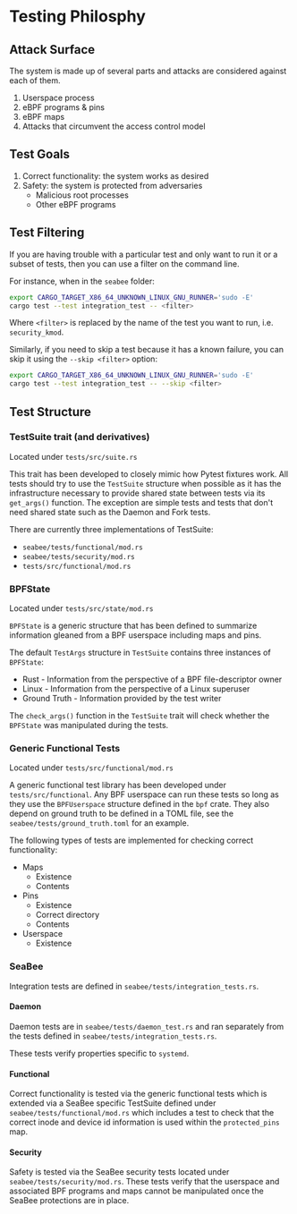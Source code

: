 # Testing Philosphy

## Attack Surface

The system is made up of several parts and attacks are considered against each of them.

1. Userspace process
1. eBPF programs & pins
1. eBPF maps
1. Attacks that circumvent the access control model

## Test Goals

1. Correct functionality: the system works as desired
1. Safety: the system is protected from adversaries
   * Malicious root processes
   * Other eBPF programs

## Test Filtering

If you are having trouble with a particular test and only want to run it
  or a subset of tests, then you can use a filter on the command line.

For instance, when in the `seabee` folder:

```bash
export CARGO_TARGET_X86_64_UNKNOWN_LINUX_GNU_RUNNER='sudo -E'
cargo test --test integration_test -- <filter>
```

Where `<filter>` is replaced by the name of the test you want to run,
  i.e. `security_kmod`.

Similarly, if you need to skip a test because it has a known failure,
  you can skip it using the `--skip <filter>` option:

```bash
export CARGO_TARGET_X86_64_UNKNOWN_LINUX_GNU_RUNNER='sudo -E'
cargo test --test integration_test -- --skip <filter>
```

## Test Structure

### TestSuite trait (and derivatives)

Located under `tests/src/suite.rs`

This trait has been developed to closely mimic how Pytest fixtures work.
All tests should try to use the `TestSuite` structure when possible as it
  has the infrastructure necessary to provide shared state between tests
  via its `get_args()` function.
The exception are simple tests and tests that don't need shared state
  such as the Daemon and Fork tests.

There are currently three implementations of TestSuite:

* `seabee/tests/functional/mod.rs`
* `seabee/tests/security/mod.rs`
* `tests/src/functional/mod.rs`

### BPFState

Located under `tests/src/state/mod.rs`

`BPFState` is a generic structure that has been defined to summarize
  information gleaned from a BPF userspace including maps and pins.

The default `TestArgs` structure in `TestSuite` contains three instances of
  `BPFState`:

* Rust - Information from the perspective of a BPF file-descriptor owner
* Linux - Information from the perspective of a Linux superuser
* Ground Truth - Information provided by the test writer

The `check_args()` function in the `TestSuite` trait will check whether the
  `BPFState` was manipulated during the tests.

### Generic Functional Tests

Located under `tests/src/functional/mod.rs`

A generic functional test library has been developed under `tests/src/functional`.
Any BPF userspace can run these tests so long as they use the `BPFUserspace`
  structure defined in the `bpf` crate.
They also depend on ground truth to be defined in a TOML file, see the
  `seabee/tests/ground_truth.toml` for an example.

The following types of tests are implemented for checking correct functionality:

* Maps
  * Existence
  * Contents
* Pins
  * Existence
  * Correct directory
  * Contents
* Userspace
  * Existence

### SeaBee

Integration tests are defined in `seabee/tests/integration_tests.rs`.

#### Daemon

Daemon tests are in `seabee/tests/daemon_test.rs` and ran separately from the
  tests defined in `seabee/tests/integration_tests.rs`.

These tests verify properties specific to `systemd`.

#### Functional

Correct functionality is tested via the generic functional tests which
  is extended via a SeaBee specific TestSuite defined under
  `seabee/tests/functional/mod.rs` which includes a test to
  check that the correct inode and device id information is used within
  the `protected_pins` map.

#### Security

Safety is tested via the SeaBee security tests located under
  `seabee/tests/security/mod.rs`.
These tests verify that the userspace and associated BPF programs and maps
cannot be manipulated once the SeaBee protections are in place.
